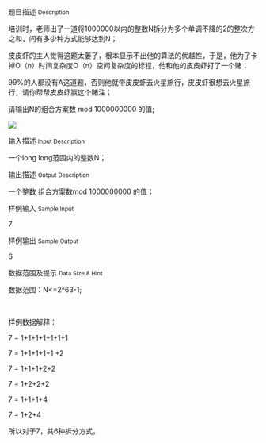 <div class="panel panel-default">
<div class="area-title">
<span>
题目描述
<small>Description</small>
</span></div>
<div class="panel-body">

<p>培训时，老师出了一道将1000000以内的整数N拆分为多个单调不降的2的整次方之和，问有多少种方式能够达到N；</p><p>皮皮虾的主人觉得这题太萎了，根本显示不出他的算法的优越性，于是，他为了卡掉O（n）时间复杂度O（n）空间复杂度的标程，他和他的皮皮虾打了一个赌：</p><p>99%的人都没有A这道题，否则他就带皮皮虾去火星旅行，皮皮虾很想去火星旅行，请你帮帮皮皮虾赢这个赌注；</p><p>请输出N的组合方案数 mod 1000000000 的值;<br></p><p><img src="/source/codevs/codevs-6056/img/aHR0cDovL2kuc3NpbWcuY24vaW1hZ2VzLzIwMTcvMDIvMjcvMzAxOGFhNDg4N2RmNGNmMjllZTliYTA0ODdjNDMwNGYuanBn.jpg"></p>

</div>
</div>

<div class="panel panel-default">
<div class="area-title">
<span>
输入描述
<small>Input Description</small>
</span></div>
<div class="panel-body">
<p>一个long long范围内的整数N；<br></p>

</div>
</div>
<div  class="panel panel-default">
<div class="area-title">
<span>
输出描述
<small>Output Description</small>
</span></div>
<div class="panel-body">

<p>一个整数 组合方案数mod 1000000000 的值；<br/></p>

</div>
</div>


<div class="panel panel-default">
<div class="area-title">
<span>
样例输入
<small>Sample Input</small>
</span></div>
<div class="panel-body">
<p>7<br></p>

</div>
</div>

<div class="panel panel-default">
<div class="area-title">
<span>
样例输出
<small>Sample Output</small>
</span></div>
<div class="panel-body">
<p>6</p>

</div>
</div>

<div class="panel panel-default">
<div class="area-title">
<span>
数据范围及提示
<small>Data Size & Hint</small>
</span></div>
<div class="panel-body">
<p>数据范围：N&lt;=2^63-1;</p><p><br></p><p>样例数据解释：</p><p style="">7 = 1+1+1+1+1+1+1</p><p style="">7 = 1+1+1+1+1 +2</p><p style="">7 = 1+1+1+2+2</p><p style="">7 = 1+2+2+2</p><p style="">7 = 1+1+1+4</p><p style="">7 = 1+2+4</p><p style="">所以对于7，共6种拆分方式。</p><p><br></p>
</div>
</div>